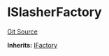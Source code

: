 # ISlasherFactory
[Git Source](https://github.com/symbioticfi/core/blob/454f363c3e06eeffbe2515756b914d72c84b8ae4/src/interfaces/ISlasherFactory.sol)

**Inherits:**
[IFactory](/Users/andreikorokhov/symbiotic/core/docs/autogen/src/src/interfaces/common/IFactory.sol/interface.IFactory.md)


